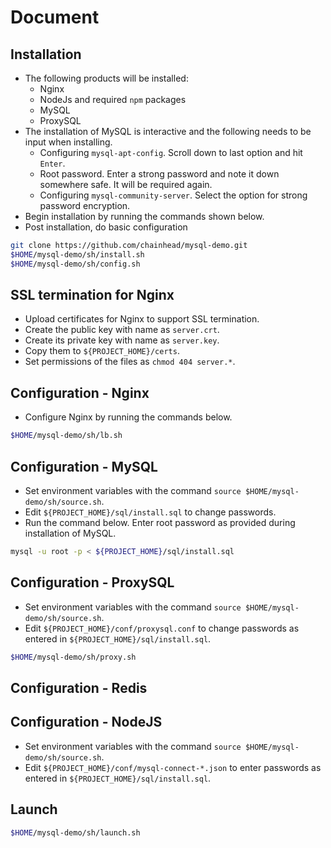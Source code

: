 # Document

## Installation

- The following products will be installed:
  - Nginx
  - NodeJs and required `npm` packages
  - MySQL
  - ProxySQL
- The installation of MySQL is interactive and the following needs to be input when installing.
  - Configuring `mysql-apt-config`. Scroll down to last option and hit `Enter`.
  - Root password. Enter a strong password and note it down somewhere safe. It will be required again.
  - Configuring `mysql-community-server`. Select the option for strong password encryption.
- Begin installation by running the commands shown below.
- Post installation, do basic configuration

```bash
git clone https://github.com/chainhead/mysql-demo.git
$HOME/mysql-demo/sh/install.sh
$HOME/mysql-demo/sh/config.sh
```

## SSL termination for Nginx

- Upload certificates for Nginx to support SSL termination.
- Create the public key with name as `server.crt`.
- Create its private key with name as `server.key`.
- Copy them to `${PROJECT_HOME}/certs`.
- Set permissions of the files as `chmod 404 server.*`.

## Configuration - Nginx

- Configure Nginx by running the commands below.

```bash
$HOME/mysql-demo/sh/lb.sh
```

## Configuration - MySQL

- Set environment variables with the command `source $HOME/mysql-demo/sh/source.sh`.
- Edit `${PROJECT_HOME}/sql/install.sql` to change passwords.
- Run the command below. Enter root password as provided during installation of MySQL.

```bash
mysql -u root -p < ${PROJECT_HOME}/sql/install.sql
```

## Configuration - ProxySQL

- Set environment variables with the command `source $HOME/mysql-demo/sh/source.sh`.
- Edit `${PROJECT_HOME}/conf/proxysql.conf` to change passwords as entered in `${PROJECT_HOME}/sql/install.sql`.

```bash
$HOME/mysql-demo/sh/proxy.sh
```

## Configuration - Redis

## Configuration - NodeJS

- Set environment variables with the command `source $HOME/mysql-demo/sh/source.sh`.
- Edit `${PROJECT_HOME}/conf/mysql-connect-*.json` to enter passwords as entered in `${PROJECT_HOME}/sql/install.sql`.

## Launch

```bash
$HOME/mysql-demo/sh/launch.sh
```
